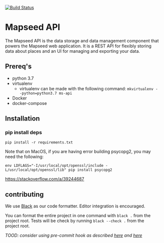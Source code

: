 [![Build Status](https://circleci.com/gh/jalmogo/api.svg?style=shield&circle-token=:circle-token)](https://circleci.com/gh/jalmogo/api.svg?style=shield&circle-token=:circle-token)

Mapseed API
===============

The Mapseed API is the data storage and data management component that
powers the Mapseed web application.
It is a REST API for flexibly storing data about places and an UI for managing
and exporting your data.

## Prereq's

 * python 3.7
 * virtualenv
   * virtualenv can be made with the following command: `mkvirtualenv --python=python3.7 ms-api`
 * Docker
 * docker-compose


## Installation

### pip install deps

```
pip install -r requirements.txt
```

Note that on MacOS, if you are having error building psycopg2, you may need the following:

```
env LDFLAGS="-I/usr/local/opt/openssl/include -L/usr/local/opt/openssl/lib" pip install psycopg2
```
https://stackoverflow.com/a/39244687

## contributing

We use [Black](https://github.com/psf/black) as our code formatter. Editor integration is encouraged.

You can format the entire project in one command with `black .` from the project root. Tests will be check by running `black --check .` from the project root.

*TOOD: consider using pre-commit hook as described [here](https://dev.to/notsag/python-code-formatting-using-black-2fe1) and [here](https://adamj.eu/tech/2019/06/20/all-is-turned-to-black/)*